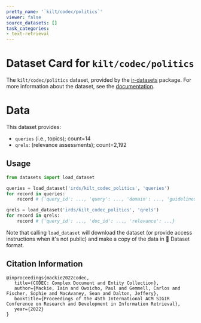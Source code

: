 ```yaml
---
pretty_name: '`kilt/codec/politics`'
viewer: false
source_datasets: []
task_categories:
- text-retrieval
---
```


# Dataset Card for `kilt/codec/politics`

The `kilt/codec/politics` dataset, provided by the [ir-datasets](https://ir-datasets.com/) package.
For more information about the dataset, see the [documentation](https://ir-datasets.com/kilt#kilt/codec/politics).

# Data

This dataset provides:
 - `queries` (i.e., topics); count=14
 - `qrels`: (relevance assessments); count=2,192


## Usage

```python
from datasets import load_dataset

queries = load_dataset('irds/kilt_codec_politics', 'queries')
for record in queries:
    record # {'query_id': ..., 'query': ..., 'domain': ..., 'guidelines': ...}

qrels = load_dataset('irds/kilt_codec_politics', 'qrels')
for record in qrels:
    record # {'query_id': ..., 'doc_id': ..., 'relevance': ...}

```

Note that calling `load_dataset` will download the dataset (or provide access instructions when it's not public) and make a copy of the
data in 🤗 Dataset format.

## Citation Information

```
@inproceedings{mackie2022codec,
   title={CODEC: Complex Document and Entity Collection},
   author={Mackie, Iain and Owoicho, Paul and Gemmell, Carlos and Fischer, Sophie and MacAvaney, Sean and Dalton, Jeffery},
   booktitle={Proceedings of the 45th International ACM SIGIR Conference on Research and Development in Information Retrieval},
   year={2022}
}
```

